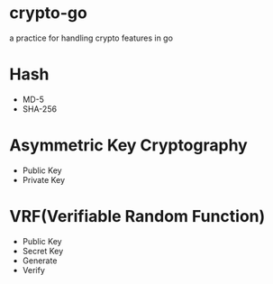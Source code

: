 # crypto-go
a practice for handling crypto features in go

# Hash
* MD-5
* SHA-256

# Asymmetric Key Cryptography
* Public Key
* Private Key

# VRF(Verifiable Random Function)
* Public Key
* Secret Key
* Generate
* Verify